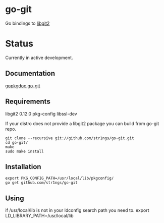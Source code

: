 go-git
=================
Go bindings to [libgit2](http://libgit2.github.com/)

Status
=================
Currently in active development.

Documentation
-----------------
[gopkgdoc go-git](http://gopkgdoc.appspot.com/pkg/github.com/str1ngs/go-git)


Requirements
-----------------
libgit2 0.12.0
pkg-config
libssl-dev

If your distro does not provide a libgit2 package you can build from go-git
repo.

	git clone --recursive git://github.com/str1ngs/go-git.git
	cd go-git/
	make
	sudo make install

Installation
------------
	export PKG_CONFIG_PATH=/usr/local/lib/pkgconfig/
	go get github.com/str1ngs/go-git

Using
------------
if /usr/local/lib is not in your ldconfig search path you need to.
	export LD_LIBRARY_PATH=/usr/local/lib
	

